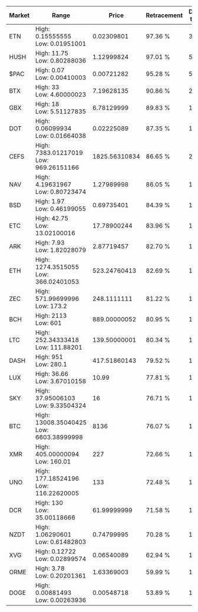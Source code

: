 | Market | Range | Price| Retracement | Doubles to 50% |
| --- | --- | --- | --- | --- |
| ETN | High: 0.15555555<br />Low: 0.01951001 | 0.02309801 | 97.36 % | 3.79 |
| HUSH | High: 11.75<br />Low: 0.80288036 | 1.12999824 | 97.01 % | 5.55 |
| $PAC | High: 0.07<br />Low: 0.00410003 | 0.00721282 | 95.28 % | 5.14 |
| BTX | High: 33<br />Low: 4.60000023 | 7.19628135 | 90.86 % | 2.61 |
| GBX | High: 18<br />Low: 5.51127835 | 6.78129999 | 89.83 % | 1.73 |
| DOT | High: 0.06099934<br />Low: 0.01664038 | 0.02225089 | 87.35 % | 1.74 |
| CEFS | High: 7383.01217019<br />Low: 969.26151166 | 1825.56310834 | 86.65 % | 2.29 |
| NAV | High: 4.19631967<br />Low: 0.80723474 | 1.27989998 | 86.05 % | 1.95 |
| BSD | High: 1.97<br />Low: 0.46199055 | 0.69735401 | 84.39 % | 1.74 |
| ETC | High: 42.75<br />Low: 13.02100016 | 17.78900244 | 83.96 % | 1.57 |
| ARK | High: 7.93<br />Low: 1.82028079 | 2.87719457 | 82.70 % | 1.69 |
| ETH | High: 1274.3515055<br />Low: 366.02401053 | 523.24760413 | 82.69 % | 1.57 |
| ZEC | High: 571.99699996<br />Low: 173.2 | 248.1111111 | 81.22 % | 1.50 |
| BCH | High: 2113<br />Low: 601 | 889.00000052 | 80.95 % | 1.53 |
| LTC | High: 252.34333418<br />Low: 111.88201 | 139.50000001 | 80.34 % | 1.31 |
| DASH | High: 951<br />Low: 280.1 | 417.51860143 | 79.52 % | 1.47 |
| LUX | High: 36.66<br />Low: 3.67010158 | 10.99 | 77.81 % | 1.83 |
| SKY | High: 37.95006103<br />Low: 9.33504324 | 16 | 76.71 % | 1.48 |
| BTC | High: 13008.35040425<br />Low: 6603.38999998 | 8136 | 76.07 % | 1.21 |
| XMR | High: 405.00000094<br />Low: 160.01 | 227 | 72.66 % | 1.24 |
| UNO | High: 177.18524196<br />Low: 116.22620005 | 133 | 72.48 % | 1.10 |
| DCR | High: 130<br />Low: 35.00118666 | 61.99999999 | 71.58 % | 1.33 |
| NZDT | High: 1.06290601<br />Low: 0.61482803 | 0.74799995 | 70.28 % | 1.12 |
| XVG | High: 0.12722<br />Low: 0.02899574 | 0.06540089 | 62.94 % | 1.19 |
| ORME | High: 3.78<br />Low: 0.20201361 | 1.63369003 | 59.99 % | 1.22 |
| DOGE | High: 0.00881493<br />Low: 0.00263936 | 0.00548718 | 53.89 % | 1.04 |

